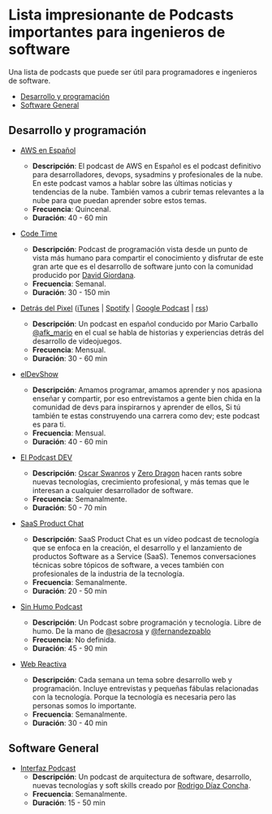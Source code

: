# Lista impresionante de Podcasts importantes para ingenieros de software

Una lista de podcasts que puede ser útil para programadores e ingenieros de software.


* [Desarrollo y programación](#desarrollo-y-programación)
* [Software General](#software-general)

## Desarrollo y programación

* [AWS en Español](https://aws-espanol.buzzsprout.com/)
  * **Descripción**: El podcast de AWS en Español es el podcast definitivo para desarrolladores, devops, sysadmins y profesionales de la nube. En este podcast vamos a hablar sobre las últimas noticias y tendencias de la nube. También vamos a cubrir temas relevantes a la nube para que puedan aprender sobre estos temas.
  * **Frecuencia**: Quincenal.
  * **Duración**: 40 - 60 min

* [Code Time](https://itunes.apple.com/us/podcast/code-time/id1086854785?mt=2)
  * **Descripción**: Podcast de programación vista desde un punto de vista más humano para compartir el conocimiento y disfrutar de este gran arte que es el desarrollo de software junto con la comunidad producido por [David Giordana](https://twitter.com/davidgiordana).
  * **Frecuencia**: Semanal.
  * **Duración**: 30 - 150 min
  
 * [Detrás del Pixel](https://detrasdelpixel.com/) ([iTunes](https://podcasts.apple.com/mx/podcast/detr-c3-a1s-del-pixel/id1250746147) | [Spotify](https://open.spotify.com/show/52ebaRXMtPKhvRvVI7Tpui?si=3XE4klsnRm-FEkgYy6_14w) | [Google Podcast](https://podcasts.google.com/?feed=aHR0cDovL2ZlZWRzLmVsbHVnYXIuY28vZGV0cmFzLWRlbC1waXhlbA%3D%3D) | [rss](http://feeds.ellugar.co/detras-del-pixel))
   * **Descripción**: Un podcast en español conducido por Mario Carballo [@afk_mario](https://twitter.com/afk_mario) en el cual se habla de historias y experiencias detrás del desarrollo de videojuegos.
   * **Frecuencia**: Mensual.
   * **Duración**: 30 - 60 min

* [elDevShow](https://anchor.fm/eldevshow)
   * **Descripción**: Amamos programar, amamos aprender y nos apasiona enseñar y compartir, por eso entrevistamos a gente bien chida en la comunidad de devs para inspirarnos y aprender de ellos, Si tú también te estas construyendo una carrera como dev; este podcast es para ti.
   * **Frecuencia**: Mensual.
   * **Duración**: 40 - 60 min

* [El Podcast DEV](https://elpodcast.dev/)
   * **Descripción**: [Oscar Swanros](https://twitter.com/Swanros) y [Zero Dragon](https://twitter.com/ZeroDragon) hacen rants sobre nuevas tecnologías, crecimiento profesional, y más temas que le interesan a cualquier desarrollador de software.
   * **Frecuencia**: Semanalmente.
   * **Duración**: 50 - 70 min

* [SaaS Product Chat](https://saasproductchat.simplecast.com/)
   * **Descripción**: SaaS Product Chat es un vídeo podcast de tecnología que se enfoca en la creación, el desarrollo y el lanzamiento de productos Software as a Service (SaaS). Tenemos conversaciones técnicas sobre tópicos de software, a veces también con profesionales de la industria de la tecnología.
   * **Frecuencia**: Semanalmente.
   * **Duración**: 20 - 50 min

* [Sin Humo Podcast](https://anchor.fm/sin-humo)
  * **Descripción**: Un Podcast sobre programación y tecnología. Libre de humo. De la mano de [@esacrosa](https://twitter.com/esacrosa) y [@fernandezpablo](https://twitter.com/fernandezpablo)
  * **Frecuencia**: No definida.
  * **Duración**: 45 - 90 min

* [Web Reactiva](https://www.danielprimo.io/podcast)
  * **Descripción**: Cada semana un tema sobre desarrollo web y programación. Incluye entrevistas y pequeñas fábulas relacionadas con la tecnología. Porque la tecnología es necesaria pero las personas somos lo importante.
  * **Frecuencia**: Semanalmente.
  * **Duración**: 30 - 40 min

## Software General

* [Interfaz Podcast](http://rdiazconcha.com/interfaz-podcast)
  * **Descripción**: Un podcast de arquitectura de software, desarrollo, nuevas tecnologías y soft skills creado por [Rodrigo Díaz Concha](https://twitter.com/rdiazconcha).
  * **Frecuencia**: Semanalmente.
  * **Duración**: 15 - 50 min
